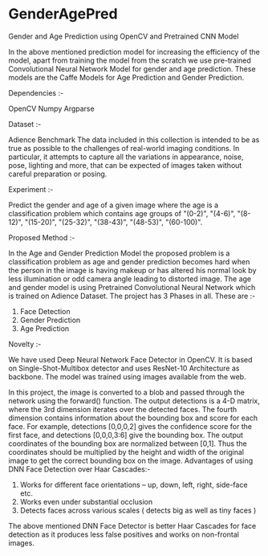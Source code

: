 # GenderAgePred
Gender and Age Prediction using OpenCV and Pretrained CNN Model


In the above mentioned prediction model for increasing the efficiency of the model, apart from training the model from the scratch we use pre-trained Convolutional Neural Network Model for gender and age prediction. 
These models are the Caffe Models for Age Prediction and Gender Prediction.

Dependencies :-

OpenCV
Numpy
Argparse

Dataset :-

Adience Benchmark
The data included in this collection is intended to be as true as possible to the challenges of real-world imaging conditions. In particular, it attempts to capture all the variations in appearance, noise, pose, lighting and more, that can be expected of images taken without careful preparation or posing.

Experiment :-

Predict the gender and age of a given image where the age is a classification problem which contains age groups of "(0-2)", "(4-6)", "(8-12)", "(15-20)", "(25-32)", "(38-43)", "(48-53)", "(60-100)".

Proposed Method :- 

In the Age and Gender Prediction Model the proposed problem is a classification problem as age and gender prediction becomes hard when the person in the image is having makeup or has altered his normal look by less illumination or odd camera angle leading to distorted image. The age and gender model is using Pretrained Convolutional Neural Network which is trained on Adience Dataset.
	The project has 3 Phases in all. These are :-
1.	Face Detection 
2.	Gender Prediction
3.	Age Prediction

Novelty :-

We have used Deep Neural Network Face Detector in OpenCV. It is based on Single-Shot-Multibox detector and uses ResNet-10 Architecture as backbone. The model was trained using images available from the web.

In this project, the image is converted to a blob and passed through the network using the forward() function. The output detections is a 4-D matrix, where the 3rd dimension iterates over the detected faces. The fourth dimension contains information about the bounding box and score for each face. For example, detections [0,0,0,2] gives the confidence score for the first face, and detections [0,0,0,3:6] give the bounding box.
The output coordinates of the bounding box are normalized between [0,1]. Thus the coordinates should be multiplied by the height and width of the original image to get the correct bounding box on the image.
Advantages of using DNN Face Detection over Haar Cascades:-
1.	Works for different face orientations – up, down, left, right, side-face etc.
2.	Works even under substantial occlusion
3.	Detects faces across various scales ( detects big as well as tiny faces )

The above mentioned DNN Face Detector is better Haar Cascades for face detection as it produces less false positives and works on non-frontal images.

